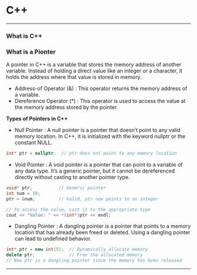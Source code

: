 # C++

---

### What is C++

### What is a Pionter
A pointer in C++ is a variable that stores the memory address of another variable. Instead of holding a direct value like an integer or a character, it holds the address where that value is stored in memory.

- Address-of Operator (&) : This operator returns the memory address of a variable.
- Dereference Operator (*) : This operator is used to access the value at the memory address stored by the pointer.

**Types of Pointers in C++**

- Null Pointer : A null pointer is a pointer that doesn’t point to any valid memory location. In C++, it is initialized with the keyword nullptr or the constant NULL.
```c++
int* ptr = nullptr;  // ptr does not point to any memory location
```

- Void Pointer : A void pointer is a pointer that can point to a variable of any data type. It’s a generic pointer, but it cannot be dereferenced directly without casting to another pointer type.
```c++
void* ptr;          // Generic pointer
int num = 10;
ptr = &num;         // Valid, ptr now points to an integer

// To access the value, cast it to the appropriate type
cout << "Value: " << *(int*)ptr << endl;
```

- Dangling Pointer : A dangling pointer is a pointer that points to a memory location that has already been freed or deleted. Using a dangling pointer can lead to undefined behavior.
```c++
int* ptr = new int(5);  // Dynamically allocate memory
delete ptr;             // Free the allocated memory
// Now ptr is a dangling pointer since the memory has been released
```



















---
